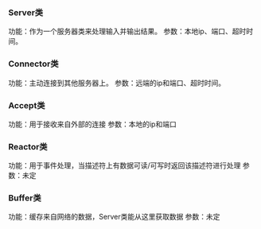 ### Server类
功能：作为一个服务器类来处理输入并输出结果。
参数：本地ip、端口、超时时间。

### Connector类
功能：主动连接到其他服务器上。
参数：远端的ip和端口、超时时间。

### Accept类
功能：用于接收来自外部的连接
参数：本地的ip和端口

### Reactor类
功能：用于事件处理，当描述符上有数据可读/可写时返回该描述符进行处理
参数：未定

### Buffer类
功能：缓存来自网络的数据，Server类能从这里获取数据
参数：未定